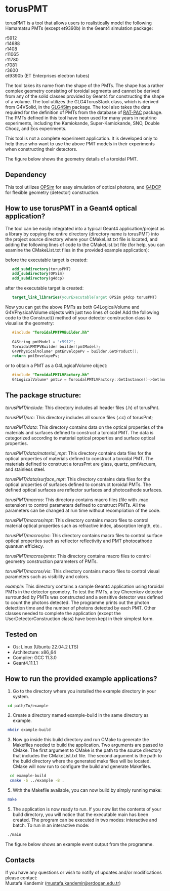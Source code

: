 # torusPMT

torusPMT is a tool that allows users to realistically model the following Hamamatsu PMTs (except et9390b) in the Geant4 simulation package:

r5912 \
r14688 \
r1408 \
r11065 \
r11780 \
r7081 \
r3600 \
et9390b (ET Enterprises electron tubes)

The tool takes its name from the shape of the PMTs. The shape has a rather complex geometry consisting of toroidal segments and cannot be derived from any of the solid classes provided by Geant4 for constructing the shape of a volume. The tool utilizes the GLG4TorusStack class, which is derived from G4VSolid, in the [GLG4Sim](https://www.phys.ksu.edu/personal/gahs/GLG4sim/) package. The tool also takes the data required for the definition of PMTs from the database of [RAT-PAC](https://github.com/rat-pac/rat-pac.git) package. The PMTs defined in this tool have been used for many years in neutrino experiments, including the Kamiokande, Super-Kamiokande, SNO, Double Chooz, and Eos experiments.

This tool is not a complete experiment application. It is developed only to help those who want to use the above PMT models in their experiments when constructing their detectors.

The figure below shows the geometry details of a toroidal PMT.

## Dependency

This tool utilizes [OPSim](https://github.com/mkandemirr/OpSim.git) for easy simulation of optical photons, and [G4DCP](https://github.com/mkandemirr/G4DCP.git) for flexible geometry (detector) construction.


## How to use torusPMT in a Geant4 optical application?

The tool can be easily integrated into a typical Geant4 application/project as a library by copying the entire directory (directory name is torusPMT) into the project source directory where your CMakeList.txt file is located, and adding the following lines of code to the CMakeList.txt file (for help, you can examine the CMakeList.txt files in the provided example application):

before the executable target is created:

```cmake	
   add_subdirectory(torusPMT)
   add_subdirectory(OPSim)
   add_subdirectory(g4dcp)
  ```  
after the executable target is created:

```cmake	
   target_link_libraries(yourExecutableTarget OPSim g4dcp torusPMT)
  ```  

Now you can get the above PMTs as both G4LogicalVolume and G4VPhysicalVolume objects with just two lines of code! Add the following code to the Construct() method of your detector construction class to visualise the geometry:

```c++	
   #include "ToroidalPMTPVBuilder.hh"
   
   G4String pmtModel = "r5912"; 
   ToroidalPMTPVBuilder builder(pmtModel);
   G4VPhysicalVolume* pmtEnvelopePv = builder.GetProduct();
   return pmtEnvelopePv;
  ```  

or to obtain a PMT as a G4LogicalVolume object:

```c++	
   #include "ToroidalPMTLVFactory.hh"
   G4LogicalVolume* pmtLv = ToroidalPMTLVFactory::GetInstance()->Get(modelName)
  ```
              
## The package structure:   

_torusPMT/include_: This directory includes all header files (.h) of torusPmt.

_torusPMT/src_: This directory includes all source files (.cc) of torusPmt;

_torusPMT/data_: This directory contains data on the optical properties of the materials and surfaces defined to construct a toroidal PMT. The data is categorized according to material optical properties and surface optical properties.  

_torusPMT/data/material_mpt_: This directory contains data files for the optical properties of materials defined to construct a toroidal PMT. The materials defined to construct a torusPmt are glass, quartz, pmtVacuum, and stainless steel.

_torusPMT/data/surface_mpt_: This directory contains data files for the optical properties of surfaces defined to construct toroidal PMTs. The defined optical surfaces are reflector surfaces and photocathode surfaces.

_torusPMT/macros_: This directory contains macro files (file with .mac extension) to control parameters defined to construct PMTs. All the parameters can be changed at run time without recompliation of the code.

_torusPMT/macros/mpt_: This directory contains macro files to control material optical properties such as refractive index, absorption length, etc..

_torusPMT/macros/os_: This directory contains macro files to control surface optical properties such as reflector reflectivity and PMT photocathode quantum efficiecy. 
 
_torusPMT/macros/pmts_: This directory contains macro files to control geometry construction parameters of PMTs.

_torusPMT/macros/vis_: This directory contains macro files to control visual parameters such as visibility and colors.

_example_: This directory contains a sample Geant4 application using toroidal PMTs in the detector geometry. To test the PMTs, a toy Cherenkov detector surrounded by PMTs was constructed and a sensitive detector was defined to count the photons detected. The programme prints out the photon detection time and the number of photons detected by each PMT. Other classes needed to complete the application (except the UserDetectorConstruction class) have been kept in their simplest form.

## Tested on 

* Os: Linux (Ubuntu 22.04.2 LTS)
* Architecture: x86_64
* Compiler: GCC 11.3.0
* Geant4.11.1.1

## How to run the provided example applications?   
  
1. Go to the directory where you installed the example directory in your system.
  ```bash	
   cd path/To/example
  ```
  
2. Create a directory named example-build in the same directory as example. 
  ```bash
   mkdir example-build
   ```

3. Now go inside this build directory and run CMake to generate the Makefiles needed to build the application. Two arguments are 
passed to CMake. The first argument to CMake is the path to the source directory that includes the CMakeList.txt file. The second argument is the path to the build directory where the generated make files will be located. CMake will now run to configure the build and generate Makefiles.
```bash
  cd example-build
  cmake -S ../example -B .
 ```
5. With the Makefile available, you can now build by simply running make: 
  ```bash
   make  
  ```
5. The application is now ready to run. If you now list the contents of your build directory, you will notice that the executable main has been created. The program can be executed in two modes: interactive and batch. To run in an interactive mode:
  ```bash
   ./main
```

The figure below shows an example event output from the programme.

## Contacts 

If you have any questions or wish to notify of updates and/or modifications please contact: \
Mustafa Kandemir (mustafa.kandemir@erdogan.edu.tr)

